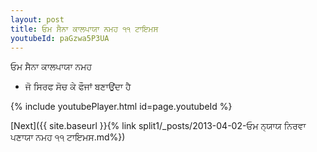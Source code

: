 ```yaml
---
layout: post
title: ਓਮ ਸੈਨਾ ਕਾਲਪਾਯਾ ਨਮਹ ੧੧ ਟਾਇਮਸ
youtubeId: paGzwa5P3UA
---
```

 
 
 ਓਮ ਸੈਨਾ ਕਾਲਪਾਯਾ ਨਮਹ  
 
 -  ਜੋ ਸਿਰਫ ਸੋਚ ਕੇ ਫੌਜਾਂ ਬਣਾਉਂਦਾ ਹੈ 
 
  
 
  
 
 
 
 
 
 


{% include youtubePlayer.html id=page.youtubeId %}
 
[Next]({{ site.baseurl }}{% link  split1/_posts/2013-04-02-ਓਮ ਨ੍ਯਾਯ ਨਿਰਵਾ ਪਣਾਯਾ ਨਮਹ ੧੧ ਟਾਇਮਸ.md%})
 
